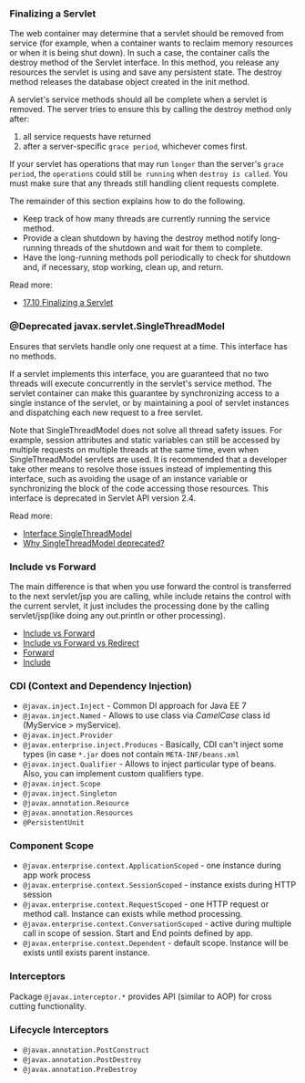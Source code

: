 ### Finalizing a Servlet
The web container may determine that a servlet should be removed from service
(for example, when a container wants to reclaim memory resources or when it is being shut down).
In such a case, the container calls the destroy method of the Servlet interface.
In this method, you release any resources the servlet is using and save any persistent state.
The destroy method releases the database object created in the init method.

A servlet's service methods should all be complete when a servlet is removed.
The server tries to ensure this by calling the destroy method only after:

1. all service requests have returned
2. after a server-specific `grace period`, whichever comes first.

If your servlet has operations that may run `longer` than the server's `grace period`,
the `operations` could still `be running` when `destroy is called`.
You must make sure that any threads still handling client requests complete.

The remainder of this section explains how to do the following.

* Keep track of how many threads are currently running the service method.
* Provide a clean shutdown by having the destroy method notify long-running threads of the shutdown
 and wait for them to complete.
* Have the long-running methods poll periodically to check for shutdown and,
if necessary, stop working, clean up, and return.

Read more:

* [17.10 Finalizing a Servlet](https://docs.oracle.com/javaee/7/tutorial/servlets010.htm)


### @Deprecated javax.servlet.SingleThreadModel
Ensures that servlets handle only one request at a time. This interface has no methods.

If a servlet implements this interface, you are guaranteed that no two threads
will execute concurrently in the servlet's service method.
The servlet container can make this guarantee by synchronizing access to a single instance of the servlet,
 or by maintaining a pool of servlet instances and dispatching each new request to a free servlet.

Note that SingleThreadModel does not solve all thread safety issues.
For example, session attributes and static variables can still be accessed by multiple requests
on multiple threads at the same time, even when SingleThreadModel servlets are used.
It is recommended that a developer take other means to resolve those issues
instead of implementing this interface, such as avoiding the usage of an instance variable
or synchronizing the block of the code accessing those resources.
This interface is deprecated in Servlet API version 2.4.

Read more:

* [Interface SingleThreadModel](http://docs.oracle.com/cd/E17802_01/products/products/servlet/2.5/docs/servlet-2_5-mr2/javax/servlet/SingleThreadModel.html)
* [Why SingleThreadModel deprecated?](http://stackoverflow.com/questions/2551999/why-is-javax-servlet-singlethreadmodel-deprecated)


### Include vs Forward
The main difference is that when you use forward the control is transferred to the next servlet/jsp you are calling, while include retains the control with the current servlet, it just includes the processing done by the calling servlet/jsp(like doing any out.println or other processing).

* [Include vs Forward](http://stackoverflow.com/questions/9432912/difference-between-include-and-forward-mechanism-for-request-dispatching-concept)
* [Include vs Forward vs Redirect](http://www.coderanch.com/t/366059/Servlets/java/encodeURL-purpose-place)
* [Forward](http://docs.oracle.com/javaee/7/api/javax/servlet/RequestDispatcher.html#forward%28javax.servlet.ServletRequest,%20javax.servlet.ServletResponse%29)
* [Include](http://docs.oracle.com/javaee/6/api/javax/servlet/RequestDispatcher.html#include)


### CDI (Context and Dependency Injection)

* `@javax.inject.Inject` - Common DI approach for Java EE 7
* `@javax.inject.Named` - Allows to use class via *CamelCase* class id (MyService > myService).
* `@javax.inject.Provider`
* `@javax.enterprise.inject.Produces` - Basically, CDI can't inject some types (in case `*.jar` does not contain `META-INF/beans.xml`
* `@javax.inject.Qualifier` - Allows to inject particular type of beans. Also, you can implement custom qualifiers type.
* `@javax.inject.Scope`
* `@javax.inject.Singleton`
* `@javax.annotation.Resource`
* `@javax.annotation.Resources`
* `@PersistentUnit`


### Component Scope

* `@javax.enterprise.context.ApplicationScoped` - one instance during app work process
* `@javax.enterprise.context.SessionScoped` - instance exists during HTTP session
* `@javax.enterprise.context.RequestScoped` - one HTTP request or method call. Instance can exists while method processing.
* `@javax.enterprise.context.ConversationScoped` - active during multiple call in scope of session. Start and End points defined by app.
* `@javax.enterprise.context.Dependent` - default scope. Instance will be exists until exists parent instance.

### Interceptors
Package `@javax.interceptor.*` provides API (similar to AOP) for cross cutting functionality.

### Lifecycle Interceptors

* `@javax.annotation.PostConstruct`
* `@javax.annotation.PostDestroy`
* `@javax.annotation.PreDestroy`
